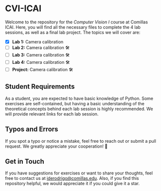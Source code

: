 # CVI-ICAI

Welcome to the repository for the *Computer Vision I* course at Comillas ICAI. Here, you will find all the necessary files to complete the 4 lab sessions, as well as a final lab project. The topics we will cover are:

* [x] **Lab 1:** Camera calibration
* [ ] **Lab 2:** Camera calibration 🛠️
* [ ] **Lab 3:** Camera calibration 🛠️
* [ ] **Lab 4:** Camera calibration 🛠️
* [ ] **Project:** Camera calibration 🛠️

## Student Requirements

As a student, you are expected to have basic knowledge of Python. Some exercises are self-contained, but having a basic understanding of the theoretical concepts behind each lab session is highly recommended. We will provide relevant links for each lab session.

## Typos and Errors

If you spot a typo or notice a mistake, feel free to reach out or submit a pull request. We greatly appreciate your cooperation! 🤗

## Get in Touch

If you have suggestions for exercises or want to share your thoughts, feel free to contact us at iderodrigo@comillas.edu. Also, if you find this repository helpful, we would appreciate it if you could give it a star.
